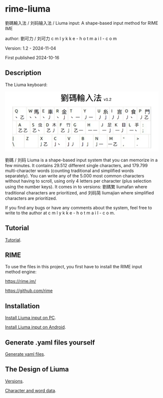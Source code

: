 # rime-liuma
劉碼輸入法 / 刘码输入法 / Liuma input: A shape-based input method for RIME IME

author: 劉可力 / 刘可力 c m l y k k e - h o t m a i l - c o m

Version: 1.2 - 2024-11-04

First published 2024-10-16

## Description

The Liuma keyboard:

![Liuma keyboard](images/liumakeyboard-v1-2.png)

劉碼 / 刘码 Liuma is a shape-based input system that you can memorize in a few minutes.
It contains 29.512 different single characters, and 179.799 multi-character words
(counting traditional and simplified words separately).
You can write any of the 5.000 most common characters without having to scroll,
using only 4 letters per character (plus selection using the number keys).
It comes in to versions:
劉碼繁 liumafan where traditional characters are prioritized, and
刘码简 liumajian where simplified characters are prioritized.

If you find any bugs or have any comments about the system, feel free to write to 
the author at c m l y k k e - h o t m a i l - c o m.

## Tutorial

[Tutorial](instructions/TUTORIAL.md).

## RIME
To use the files in this project, you first have to install the RIME input method engine:

https://rime.im/

https://github.com/rime

## Installation

[Install Liuma input on PC](instructions/INSTALL_ON_PC.md).

[Install Liuma input on Android](instructions/INSTALL_ON_ANDROID.md).

## Generate .yaml files yourself

[Generate yaml files](instructions/GENERATE_NEW_YAML_FILES.md).

## The Design of Liuma

[Versions](instructions/VERSIONS.md).

[Character and word data](instructions/CHARACTER_AND_WORD_DATA.md).


